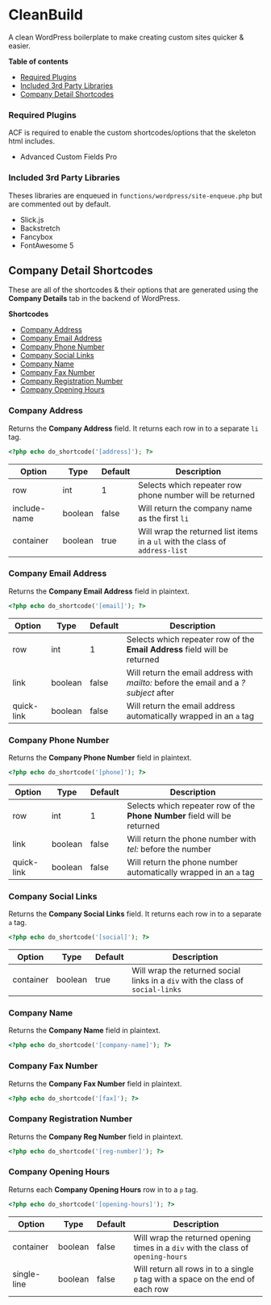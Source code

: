 

# CleanBuild
A clean WordPress boilerplate to make creating custom sites quicker & easier.

__Table of contents__
- [Required Plugins](#required-plugins)
- [Included 3rd Party Libraries](#included-3rd-party-libraries)
- [Company Detail Shortcodes](#company-detail-shortcodes)

### Required Plugins
ACF is required to enable the custom shortcodes/options that the skeleton html includes.
 * Advanced Custom Fields Pro


### Included 3rd Party Libraries
Theses libraries are enqueued in ``` functions/wordpress/site-enqueue.php ``` but are commented out by default.

 * Slick.js
 * Backstretch
 * Fancybox
 * FontAwesome 5


## Company Detail Shortcodes
These are all of the shortcodes & their options that are generated using the __Company Details__ tab in the backend of WordPress.

__Shortcodes__
- [Company Address](#company-address)
- [Company Email Address](#company-email-address)
- [Company Phone Number](#company-phone-number)
- [Company Social Links](#company-social-links)
- [Company Name](#company-name)
- [Company Fax Number](#company-fax-number)
- [Company Registration Number](#company-registration-number)
- [Company Opening Hours](#company-opening-hours)

### Company Address
Returns the __Company Address__ field. It returns each row in to a separate ```li``` tag.
```php
<?php echo do_shortcode('[address]'); ?>
```

Option | Type | Default | Description
--- | --- | --- | ---
row | int | 1 | Selects which repeater row phone number will be returned
include-name | boolean | false | Will return the company name as the first ``` li ```
container | boolean | true | Will wrap the returned list items in a ```ul``` with the class of ```address-list```

### Company Email Address
Returns the __Company Email Address__ field in plaintext.
```php
<?php echo do_shortcode('[email]'); ?>
```

Option | Type | Default | Description
--- | --- | --- | ---
row | int | 1 | Selects which repeater row of the __Email Address__ field will be returned
link | boolean | false | Will return the email address with _mailto:_ before the email and a _?subject_ after
quick-link | boolean | false | Will return the email address automatically wrapped in an ```a``` tag

### Company Phone Number
Returns the __Company Phone Number__ field in plaintext.
```php
<?php echo do_shortcode('[phone]'); ?>
```

Option | Type | Default | Description
--- | --- | --- | ---
row | int | 1 | Selects which repeater row of the __Phone Number__ field will be returned
link | boolean | false | Will return the phone number with _tel:_ before the number
quick-link | boolean | false | Will return the phone number automatically wrapped in an ```a``` tag

### Company Social Links
Returns the __Company Social Links__ field. It returns each row in to a separate ```a``` tag.
```php
<?php echo do_shortcode('[social]'); ?>
```

Option | Type | Default | Description
--- | --- | --- | ---
container | boolean | true | Will wrap the returned social links in a ```div``` with the class of ```social-links```

### Company Name
Returns the __Company Name__ field in plaintext.
```php
<?php echo do_shortcode('[company-name]'); ?>
```

### Company Fax Number
Returns the __Company Fax Number__ field in plaintext.
```php
<?php echo do_shortcode('[fax]'); ?>
```

### Company Registration Number
Returns the __Company Reg Number__ field in plaintext.
```php
<?php echo do_shortcode('[reg-number]'); ?>
```

### Company Opening Hours
Returns each __Company Opening Hours__ row in to a ```p``` tag.
```php
<?php echo do_shortcode('[opening-hours]'); ?>
```

Option | Type | Default | Description
--- | --- | --- | ---
container | boolean | false | Will wrap the returned opening times in a ```div``` with the class of ```opening-hours```
single-line | boolean | false | Will return all rows in to a single ```p``` tag with a space on the end of each row
